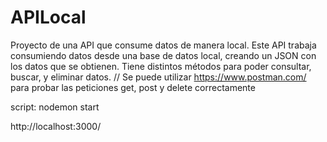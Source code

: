 # APILocal
Proyecto de una API que consume datos de manera local. Este API trabaja consumiendo datos desde una base de datos local, creando un JSON con los datos que se obtienen. Tiene distintos métodos para poder consultar, buscar, y eliminar datos.
//
Se puede utilizar https://www.postman.com/ para probar las peticiones get, post y delete correctamente

script: nodemon start

http://localhost:3000/
